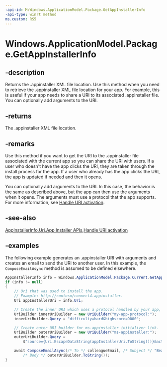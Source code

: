 ```yaml
---
-api-id: M:Windows.ApplicationModel.Package.GetAppInstallerInfo
-api-type: winrt method
ms.custom: RS5
---
```


<!-- Method syntax.
public AppInstallerInfo Package.GetAppInstallerInfo()
-->

# Windows.ApplicationModel.Package.GetAppInstallerInfo

## -description

Returns the .appinstaller XML file location. Use this method when you need to retrieve the .appinstaller XML file location for your app. For example, this is useful if your app needs to share a URI to its associated .appinstaller file. You can optionally add arguments to the URI.

## -returns

The .appinstaller XML file location.

## -remarks

Use this method if you want to get the URI to the .appinstaller file associated with the current app so you can share the URI with users. If a user who doesn't have the app clicks the URI, they are taken through the install process for the app. If a user who already has the app clicks the URI, the app is updated if needed and then it opens.

You can optionally add arguments to the URI. In this case, the behavior is the same as described above, but the app can then use the arguments when it opens. The arguments must use a protocol that the app supports. For more information, see [Handle URI activation](https://docs.microsoft.com/windows/uwp/launch-resume/handle-uri-activation).

## -see-also

[AppInstallerInfo.Uri](appinstallerinfo_uri.md),[App Installer APIs](https://docs.microsoft.com/windows/msix/app-installer/app-installer-documentation#app-installer-file-apis),[Handle URI activation](https://docs.microsoft.com/windows/uwp/launch-resume/handle-uri-activation)

## -examples

The following example generates an .appinstaller URI with arguments and creates an email to send the URI to another user. In this example, the ```ComposeEmailAsync``` method is assumed to be defined elsewhere.

```csharp
AppInstallerInfo info = Windows.ApplicationModel.Package.Current.GetAppInstallerInfo();
if (info != null)
{
    // Uri that was used to install the app.
    // Example: http://contoso/connect4.appinstaller.
    Uri appInstallerUri = info.Uri;

    // Create the inner URI which uses a protocol handled by your app, passing any arguments needed in it 
    UriBuilder innerUriBuilder = new UriBuilder("my-app-protocol:");
    innerUriBuilder.Query = "difficulty=hard&highscore=9000";

    // Create outer URI builder for ms-appinstaller initializer link.
    UriBuilder outerUriBuilder = new UriBuilder("ms-appinstaller:");
    outerUriBuilder.Query =
        $"source={Uri.EscapeDataString(appInstallerUri.ToString())}&activationUri={Uri.EscapeDataString(innerUriBuilder.ToString())}";

    await ComposeEmailAsync(/* To */ colleagueEmail, /* Subject */ "Beat my high score!",
        /* Body */ outerUriBuilder.ToString());
}
```